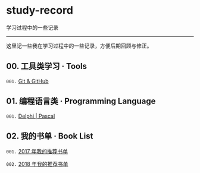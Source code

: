# study-record
学习过程中的一些记录

---

这里记一些我在学习过程中的一些记录，方便后期回顾与修正。

## 00. 工具类学习 · Tools

`001.` [Git & GitHub](study_Git.md)

## 01. 编程语言类 · Programming Language

`001.` [Delphi | Pascal](/Delphi//README.md)

## 02. 我的书单 · Book List

`001.` [2017 年我的推荐书单](/Books//2017年我的推荐书单.md)

`002.` [2018 年我的推荐书单](/Books//2018年我的推荐书单.md)
